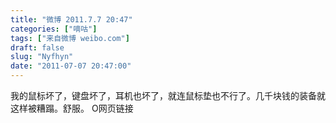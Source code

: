 ```yaml
---
title: "微博 2011.7.7 20:47"
categories: ["嘀咕"]
tags: ["来自微博 weibo.com"]
draft: false
slug: "Nyfhyn"
date: "2011-07-07 20:47:00"
---
```


<p>我的鼠标坏了，键盘坏了，耳机也坏了，就连鼠标垫也不行了。几千块钱的装备就这样被糟蹋。舒服。 O网页链接 ​​​​</p>

